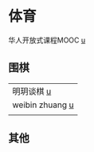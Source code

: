 # 体育

华人开放式课程MOOC [u](https://www.youtube.com/c/%E5%8D%8E%E4%BA%BA%E5%BC%80%E6%94%BE%E5%BC%8F%E8%AF%BE%E7%A8%8BMOOC/playlists)

## 围棋

|                                                                                       |
| ------------------------------------------------------------------------------------- |
| 明玥谈棋 [u](https://www.youtube.com/channel/UCt6XChx1eio8URP5mHxWIUw/videos)             |
| weibin zhuang [u](https://www.youtube.com/channel/UCUgEQjTuP5SQHk7O4fgOcgQ/playlists) |
|                                                                                       |

## 其他
